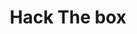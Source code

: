 ---
title: Hack The box
summary: Write Ups about different machines 
#description:
cover:
    image:  htb.png # image path/url
---
